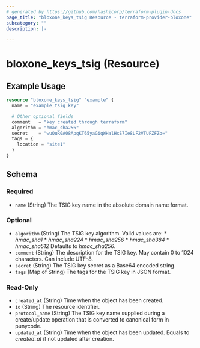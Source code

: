 ```yaml
---
# generated by https://github.com/hashicorp/terraform-plugin-docs
page_title: "bloxone_keys_tsig Resource - terraform-provider-bloxone"
subcategory: ""
description: |-
  
---
```


# bloxone_keys_tsig (Resource)



## Example Usage

```terraform
resource "bloxone_keys_tsig" "example" {
  name = "example_tsig_key"

  # Other optional fields
  comment   = "key created through terraform"
  algorithm = "hmac_sha256"
  secret    = "wuQuR0A08ApqKT65yaGiqWHalHxS7Ie8LF2VTUFZFZo="
  tags = {
    location = "site1"
  }
}
```

<!-- schema generated by tfplugindocs -->
## Schema

### Required

- `name` (String) The TSIG key name in the absolute domain name format.

### Optional

- `algorithm` (String) The TSIG key algorithm.  Valid values are: * _hmac_sha1_ * _hmac_sha224_ * _hmac_sha256_ * _hmac_sha384_ * _hmac_sha512_  Defaults to _hmac_sha256_.
- `comment` (String) The description for the TSIG key. May contain 0 to 1024 characters. Can include UTF-8.
- `secret` (String) The TSIG key secret as a Base64 encoded string.
- `tags` (Map of String) The tags for the TSIG key in JSON format.

### Read-Only

- `created_at` (String) Time when the object has been created.
- `id` (String) The resource identifier.
- `protocol_name` (String) The TSIG key name supplied during a create/update operation that is converted to canonical form in punycode.
- `updated_at` (String) Time when the object has been updated. Equals to _created_at_ if not updated after creation.

